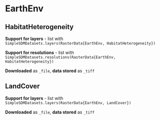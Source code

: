 # EarthEnv

## HabitatHeterogeneity

**Support for layers** - list with `SimpleSDMDatasets.layers(RasterData{EarthEnv, HabitatHeterogeneity})`

**Support for resolutions** - list with `SimpleSDMDatasets.resolutions(RasterData{EarthEnv, HabitatHeterogeneity})`

**Downloaded** as `_file`, **data stored** as `_tiff`

## LandCover

**Support for layers** - list with `SimpleSDMDatasets.layers(RasterData{EarthEnv, LandCover})`

**Downloaded** as `_file`, **data stored** as `_tiff`
